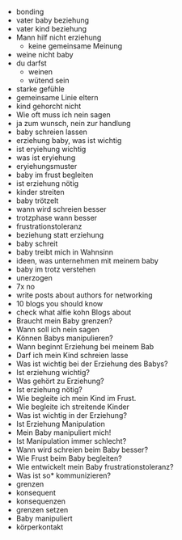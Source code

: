 - bonding
- vater baby beziehung
- vater kind beziehung
- Mann hilf nicht erziehung
  - keine gemeinsame Meinung
- weine nicht baby
- du darfst
  - weinen
  - wütend sein
- starke gefühle
- gemeinsame Linie eltern
- kind gehorcht nicht
- Wie oft muss ich nein sagen
- ja zum wunsch, nein zur handlung
- baby schreien lassen
- erziehung baby, was ist wichtig
- ist eryiehung wichtig
- was ist eryiehung
- eryiehungsmuster
- baby im frust begleiten
- ist erziehung nötig
- kinder streiten
- baby trötzelt
- wann wird schreien besser
- trotzphase wann besser
- frustrationstoleranz
- beziehung statt erziehung
- baby schreit
- baby treibt mich in Wahnsinn
- ideen, was unternehmen mit meinem baby
- baby im trotz verstehen
- unerzogen
- 7x no
- write posts about authors for networking
- 10 blogs you should know
- check what alfie kohn Blogs about
- Braucht mein Baby grenzen?
- Wann soll ich nein sagen
- Können Babys manipulieren?
- Wann beginnt Erziehung bei meinem Bab
- Darf ich mein Kind schreien lasse
- Was ist wichtig bei der Erziehung des Babys?
- Ist erziehung wichtig?
- Was gehört zu Erziehung?
- Ist erziehung nötig?
- Wie begleite ich mein Kind im Frust.
- Wie begleite ich streitende Kinder
- Was ist wichtig in der Erziehung?
- Ist Erziehung Manipulation
- Mein Baby manipuliert mich!
- Ist Manipulation immer schlecht?
- Wann wird schreien beim Baby besser?
- Wie Frust beim Baby begleiten?
- Wie entwickelt mein Baby frustrationstoleranz?
- Was ist so\* kommunizieren?
- grenzen
- konsequent
- konsequenzen
- grenzen setzen
- Baby manipuliert
- körperkontakt
